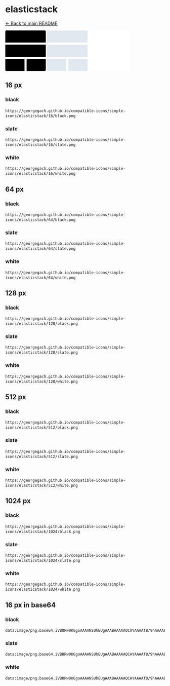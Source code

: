 # elasticstack

[← Back to main README](../../README.md)


<img src="./128/black.png" width="128" alt="elasticstack black icon" />
<img src="./128/slate.png" width="128" alt="elasticstack slate icon" />
<img src="./128/white.png" width="128" alt="elasticstack white icon" />

## 16 px

### black
```
https://georgegach.github.io/compatible-icons/simple-icons/elasticstack/16/black.png
```

### slate
```
https://georgegach.github.io/compatible-icons/simple-icons/elasticstack/16/slate.png
```

### white
```
https://georgegach.github.io/compatible-icons/simple-icons/elasticstack/16/white.png
```

## 64 px

### black
```
https://georgegach.github.io/compatible-icons/simple-icons/elasticstack/64/black.png
```

### slate
```
https://georgegach.github.io/compatible-icons/simple-icons/elasticstack/64/slate.png
```

### white
```
https://georgegach.github.io/compatible-icons/simple-icons/elasticstack/64/white.png
```

## 128 px

### black
```
https://georgegach.github.io/compatible-icons/simple-icons/elasticstack/128/black.png
```

### slate
```
https://georgegach.github.io/compatible-icons/simple-icons/elasticstack/128/slate.png
```

### white
```
https://georgegach.github.io/compatible-icons/simple-icons/elasticstack/128/white.png
```

## 512 px

### black
```
https://georgegach.github.io/compatible-icons/simple-icons/elasticstack/512/black.png
```

### slate
```
https://georgegach.github.io/compatible-icons/simple-icons/elasticstack/512/slate.png
```

### white
```
https://georgegach.github.io/compatible-icons/simple-icons/elasticstack/512/white.png
```

## 1024 px

### black
```
https://georgegach.github.io/compatible-icons/simple-icons/elasticstack/1024/black.png
```

### slate
```
https://georgegach.github.io/compatible-icons/simple-icons/elasticstack/1024/slate.png
```

### white
```
https://georgegach.github.io/compatible-icons/simple-icons/elasticstack/1024/white.png
```

## 16 px in base64

### black
```
data:image/png;base64,iVBORw0KGgoAAAANSUhEUgAAABAAAAAQCAYAAAAf8/9hAAAABmJLR0QA/wD/AP+gvaeTAAAAdUlEQVQ4jcXSsQ2DQAwF0Gd0YhWajJJhMg6DZJhESokYgoKjuZIgcYfElyz/wv62vg0TVuSTsWKKQkIdchS1anQtzZDwxVLZ3yeMLRvc78H9AoFXq8DH/hkD78Kf9s3uE4aDAb+SH/8KLjGx5Q9yh7lSJGPeABgaIYRiRIXoAAAAAElFTkSuQmCC
```

### slate
```
data:image/png;base64,iVBORw0KGgoAAAANSUhEUgAAABAAAAAQCAYAAAAf8/9hAAAABmJLR0QA/wD/AP+gvaeTAAAAlklEQVQ4jcWSsQ3CQBAEZ4+Xi3ADJJRCIaR0QyE0g0RkoZdDx0j8EgARJuCMxEWXzJy0txrG6QL0gPhujKhhp2AAudGHlIIfBqHIwq8pze0U0jUDN7sr0urg5HUJNIxTlgdgcQb/FxSj/TKBb7v5N0puHAEUbMFvYTe7K6FYf7IrfH5um7m2h/SDEG3SPbBxKKhJiSXXO9APNACsHs58AAAAAElFTkSuQmCC
```

### white
```
data:image/png;base64,iVBORw0KGgoAAAANSUhEUgAAABAAAAAQCAYAAAAf8/9hAAAABmJLR0QA/wD/AP+gvaeTAAAAgUlEQVQ4jcXSwQkCUQyE4e8tjy3CBrxYis3YjYVYjIJH2SI8OB4UD6KCG8FckkPmT5ikJTlhgea7CKaW5DJD/IAMBTG0oSAGHQecZ+rHjm1lg5YkFUDZg/8DOjYVQEuy9/qMDbt7vXZ73ecYO5YfBhzvefWu4ScmVv4gA6aZkGC6AvOQH61gVAM4AAAAAElFTkSuQmCC
```

